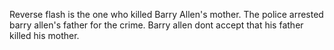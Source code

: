 Reverse flash is the one who killed Barry Allen's mother.
The police arrested barry allen's father for the crime.
Barry allen dont accept that his father killed his mother.